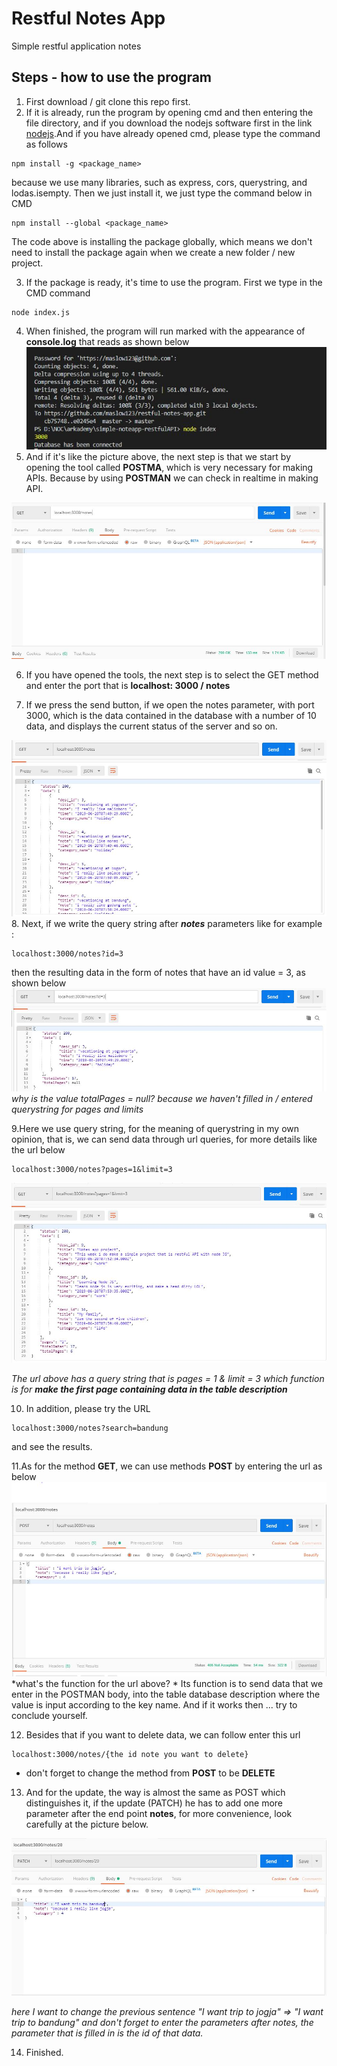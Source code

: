 # Restful Notes App
Simple restful application notes

## Steps - how to use the program

1. First download / git clone this repo first.
2. If it is already, run the program by opening cmd and then entering the file directory, and if you download the nodejs software first in the link [nodejs](https://nodejs.org/).And if you have already opened cmd, please type the command as follows
```
npm install -g <package_name>
```
because we use many libraries, such as express, cors, querystring, and lodas.isempty. Then we just install it, we just type the command below in CMD
```
npm install --global <package_name>
```
The code above is installing the package globally, which means we don't need to install the package again when we create a new folder / new project.

3. If the package is ready, it's time to use the program. First we type in the CMD command
```
node index.js
```
4. When finished, the program will run marked with the appearance of **console.log** that reads as shown below<br>
![alt text](https://raw.githubusercontent.com/maslow123/restful-notes-app/master/documentation/cap-1.JPG)
5. And if it's like the picture above, the next step is that we start by opening the tool called **POSTMA**, which is very necessary for making APIs. Because by using **POSTMAN** we can check in realtime in making API.<br>

![alt text](https://raw.githubusercontent.com/maslow123/restful-notes-app/master/documentation/cap-2.JPG)

6. If you have opened the tools, the next step is to select the GET method and enter the port that is **localhost: 3000 / notes**

7. If we press the send button, if we open the notes parameter, with port 3000, which is the data contained in the database with a number of 10 data, and displays the current status of the server and so on.<br>

![alt text](https://raw.githubusercontent.com/maslow123/restful-notes-app/master/documentation/cap-3.JPG)
8. Next, if we write the query string after ***notes*** parameters like for example :
```
localhost:3000/notes?id=3
```
then the resulting data in the form of notes that have an id value = 3, as shown below
![alt text](https://raw.githubusercontent.com/maslow123/restful-notes-app/master/documentation/cap-4.JPG)
*why is the value totalPages = null? because we haven't filled in / entered querystring for pages and limits*

9.Here we use query string, for the meaning of querystring in my own opinion, that is, we can send data through url queries, for more details like the url below
```
localhost:3000/notes?pages=1&limit=3
```

![alt text](https://raw.githubusercontent.com/maslow123/restful-notes-app/master/documentation/cap-5.JPG)

*The url above has a query string that is pages = 1 & limit = 3 which function is for **make the first page containing data in the table description***

10. In addition, please try the URL
```
localhost:3000/notes?search=bandung
```
and see the results.

11.As for the method **GET**, we can use methods **POST** by entering the url as below<br>
![alt text](https://raw.githubusercontent.com/maslow123/restful-notes-app/master/documentation/cap-6.JPG)
*what's the function for the url above? * Its function is to send data that we enter in the POSTMAN body, into the table database description where the value is input according to the key name. And if it works then ... try to conclude yourself.

12. Besides that if you want to delete data, we can follow enter this url
```
localhost:3000/notes/{the id note you want to delete}
```
* don't forget to change the method from **POST** to be **DELETE**

13. And for the update, the way is almost the same as POST which distinguishes it, if the update (PATCH) he has to add one more parameter after the end point **notes**, for more convenience, look carefully at the picture below.<br>

![alt text](https://raw.githubusercontent.com/maslow123/restful-notes-app/master/documentation/cap-7.JPG)

*here I want to change the previous sentence "I want trip to jogja" => "I want trip to bandung" and don't forget to enter the parameters after notes, the parameter that is filled in is the id of that data.*

14. Finished.



